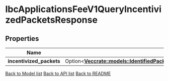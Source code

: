 # IbcApplicationsFeeV1QueryIncentivizedPacketsResponse

## Properties

Name | Type | Description | Notes
------------ | ------------- | ------------- | -------------
**incentivized_packets** | Option<[**Vec<crate::models::IdentifiedPacketFeesContainsAListOfTypePacketFeeAndAssociatedPacketId>**](IdentifiedPacketFees_contains_a_list_of_type_PacketFee_and_associated_PacketId.md)> |  | [optional]

[Back to Model list](../README.md#documentation-for-models) [Back to API list](../README.md#documentation-for-api-endpoints) [Back to README](../README.md)


